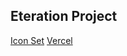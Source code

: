 ## Eteration Project
[Icon Set](https://www.figma.com/file/wM5nPZrhVUzr2cBlCocSZh/Eteration-Icon-Set?t=y45fNp4w6rcF4GP8-6)
[Vercel](https://eteration-zq3o.vercel.app/)